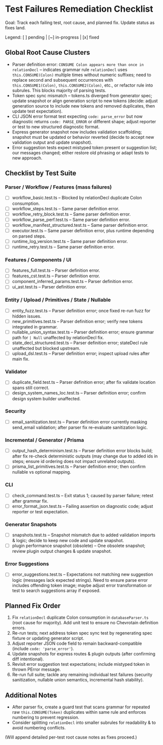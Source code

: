 # Test Failures Remediation Checklist

Goal: Track each failing test, root cause, and planned fix. Update status as fixes land.

Legend: [ ] pending | [~] in-progress | [x] fixed

## Global Root Cause Clusters
- Parser definition error: `CONSUME Colon appears more than once in relationDecl` – indicates grammar rule `relationDecl` uses `this.CONSUME(Colon)` multiple times without numeric suffixes; need to replace second and subsequent occurrences with `this.CONSUME1(Colon)`, `this.CONSUME2(Colon)`, etc., or refactor rule into subrules. This blocks majority of parsing tests.
- Token spec sync mismatch – tokens.ts diverged from generator spec; update snapshot or align generation script to new tokens (decide: adjust generation source to include new tokens and removed duplicates, then update test expectation).
- CLI JSON error format test expecting `code: parse_error` but now diagnostic returns `code: PARSE_ERROR` or different shape; adjust reporter or test to new structured diagnostic format.
- Express generator snapshot now includes validation scaffolding; snapshot must be updated or behavior reverted (decide to accept new validation output and update snapshot).
- Error suggestion tests expect mistyped token present or suggestion list; our messages changed; either restore old phrasing or adapt tests to new approach.

## Checklist by Test Suite

### Parser / Workflow / Features (mass failures)
- [ ] workflow_basic.test.ts – Blocked by relationDecl duplicate Colon consumption.
- [ ] workflow_steps.test.ts – Same parser definition error.
- [ ] workflow_retry_block.test.ts – Same parser definition error.
- [ ] workflow_parse_perf.test.ts – Same parser definition error.
- [ ] workflow_manifest_structured.test.ts – Same parser definition error.
- [ ] executor.test.ts – Same parser definition error, plus runtime depending on parsed steps.
- [ ] runtime_log_version.test.ts – Same parser definition error.
- [ ] runtime_retry.test.ts – Same parser definition error.

### Features / Components / UI
- [ ] features_full.test.ts – Parser definition error.
- [ ] features_cst.test.ts – Parser definition error.
- [ ] component_inferred_params.test.ts – Parser definition error.
- [ ] ui_ast.test.ts – Parser definition error.

### Entity / Upload / Primitives / State / Nullable
- [ ] entity_fuzz.test.ts – Parser definition error; once fixed re-run fuzz for hidden issues.
- [ ] new_primitives.test.ts – Parser definition error; verify new tokens integrated in grammar.
- [ ] nullable_union_syntax.test.ts – Parser definition error; ensure grammar path for `| Null` unaffected by relationDecl fix.
- [ ] state_decl_structured.test.ts – Parser definition error; stateDecl rule unaffected but blocked upstream.
- [ ] upload_dsl.test.ts – Parser definition error; inspect upload rules after main fix.

### Validator
- [ ] duplicate_field.test.ts – Parser definition error; after fix validate location spans still correct.
- [ ] design_system_names_loc.test.ts – Parser definition error; confirm design system builder unaffected.

### Security
- [ ] email_sanitization.test.ts – Parser definition error currently masking send_email validation; after parser fix re-evaluate sanitization logic.

### Incremental / Generator / Prisma
- [ ] output_hash_determinism.test.ts – Parser definition error blocks build; after fix re-check deterministic outputs (may change due to added ids in steps; ensure id ordering does not impact unrelated outputs).
- [ ] prisma_list_primitives.test.ts – Parser definition error; then confirm nullable vs optional mapping.

### CLI
- [ ] check_command.test.ts – Exit status 1; caused by parser failure; retest after grammar fix.
- [ ] error_format_json.test.ts – Failing assertion on diagnostic code; adjust reporter or test expectation.

### Generator Snapshots
- [ ] snapshots.test.ts – Snapshot mismatch due to added validation imports & logic; decide to keep new code and update snapshot.
- [ ] plugin performance snapshot (obsolete) – One obsolete snapshot; review plugin output changes & update snapshot.

### Error Suggestions
- [ ] error_suggestions.test.ts – Expectations not matching new suggestion logic (messages lack expected strings). Need to ensure parse error includes offending token image; maybe adjust error transformation or test to search suggestions array if exposed.

## Planned Fix Order
1. Fix `relationDecl` duplicate Colon consumption in `databaseParser.ts` (root cause for majority). Add unit test to ensure no Chevrotain definition errors.
2. Re-run tests; next address token spec sync test by regenerating spec fixture or updating generator script.
3. Adjust reporter JSON code field to remain backward-compatible (include `code: 'parse_error'`).
4. Update snapshots for express routes & plugin outputs (after confirming diff intentional).
5. Revisit error suggestion test expectations; include mistyped token in thrown PError message.
6. Re-run full suite; tackle any remaining individual test failures (security sanitization, nullable union semantics, incremental hash stability).

## Additional Notes
- After parser fix, create a guard test that scans grammar for repeated raw `this.CONSUME(Token)` duplicates within same rule and enforces numbering to prevent regression.
- Consider splitting `relationDecl` into smaller subrules for readability & to avoid numbering conflicts.

(Will append detailed per-test root cause notes as fixes proceed.)
